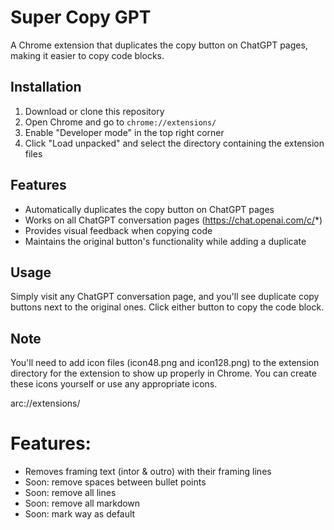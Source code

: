 # Super Copy GPT

A Chrome extension that duplicates the copy button on ChatGPT pages, making it easier to copy code blocks.

## Installation

1. Download or clone this repository
2. Open Chrome and go to `chrome://extensions/`
3. Enable "Developer mode" in the top right corner
4. Click "Load unpacked" and select the directory containing the extension files

## Features

- Automatically duplicates the copy button on ChatGPT pages
- Works on all ChatGPT conversation pages (https://chat.openai.com/c/*)
- Provides visual feedback when copying code
- Maintains the original button's functionality while adding a duplicate

## Usage

Simply visit any ChatGPT conversation page, and you'll see duplicate copy buttons next to the original ones. Click either button to copy the code block.

## Note

You'll need to add icon files (icon48.png and icon128.png) to the extension directory for the extension to show up properly in Chrome. You can create these icons yourself or use any appropriate icons. 

arc://extensions/


# Features:
- Removes framing text (intor & outro) with their framing lines
- Soon: remove spaces between bullet points
- Soon: remove all lines
- Soon: remove all markdown
- Soon: mark way as default